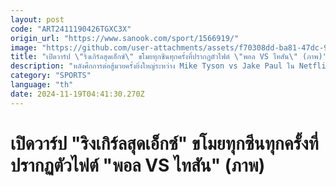 ```yaml
---
layout: post
code: "ART2411190426TGXC3X"
origin_url: "https://www.sanook.com/sport/1566919/"
image: "https://github.com/user-attachments/assets/f70308dd-ba81-47dc-99b9-f557735c2292"
title: "เปิดวาร์ป \"ริงเกิร์ลสุดเอ็กซ์\" ขโมยทุกซีนทุกครั้งที่ปรากฏตัวไฟต์ \"พอล VS ไทสัน\" (ภาพ)"
description: "หลังศึกการต่อสู้มวยครั้งยิ่งใหญ่ระหว่าง Mike Tyson vs Jake Paul ใน Netflix ที่บลัฟกันมานานแสนนานไปเมื่อวานนี้ แม้ว่าผลสุดท้ายในการต่อสู้จริงจะค่อนข้างไม่ดุดันเหมือนที่บิ้วท์กันเอาไว้ก็ตาม (หลายๆคนก็พอเดาออกว่ามันคือมวยคอนเทนต์ 555)"
category: "SPORTS"
language: "th"
date: 2024-11-19T04:41:30.270Z
---
```


# เปิดวาร์ป "ริงเกิร์ลสุดเอ็กซ์" ขโมยทุกซีนทุกครั้งที่ปรากฏตัวไฟต์ "พอล VS ไทสัน" (ภาพ)